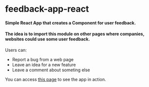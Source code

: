# feedback-app-react

#### Simple React App that creates a Component for user feedback.
#### The idea is to import this module on other pages where companies, websites could use some user feedback.

Users can:
 - Report a bug from a web page
 - Leave an idea for a new feature
 - Leave a comment about someting else

You can access [this page](https://thiagolages.github.io/feedback-app-react/) to see the app in action.
<!-- [![image](https://user-images.githubusercontent.com/22358397/172888632-210d2e1b-c878-4fd3-ba47-e80f8572a2b4.png)](https://thiagolages.github.io/feedback-app-react/) -->
<!-- [![image](https://user-images.githubusercontent.com/22358397/172888407-70a41b88-2056-4dde-8f3a-01dd5d1a87a9.png)](https://thiagolages.github.io/feedback-app-react/) -->

<div style="display:flex flex-direction:row">
    <img src="https://user-images.githubusercontent.com/22358397/172888632-210d2e1b-c878-4fd3-ba47-e80f8572a2b4.png" alt="" />
    <img src="https://user-images.githubusercontent.com/22358397/172888407-70a41b88-2056-4dde-8f3a-01dd5d1a87a9.png" alt="" />
</div>
